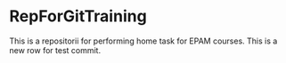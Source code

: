 # RepForGitTraining

This is a repositorii for performing home task for EPAM courses.
This is a new row for test commit.
